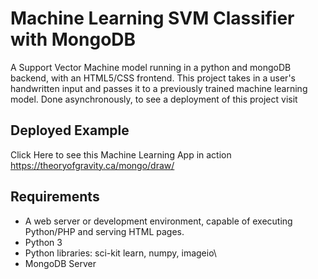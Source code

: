 
# Machine Learning SVM Classifier with MongoDB
 A Support Vector Machine model running in a python and mongoDB backend, with an HTML5/CSS frontend. This project takes in a user's handwritten input and passes it to a previously trained machine learning model. Done asynchronously, to see a deployment of this project visit 

## Deployed Example
Click Here to see this Machine Learning App in action <a href="https://theoryofgravity.ca/mongo/draw/" target="_blank">https://theoryofgravity.ca/mongo/draw/</a>

## Requirements
* A web server or development environment, capable of executing Python/PHP and serving HTML pages.
* Python 3
* Python libraries: sci-kit learn, numpy, imageio\
* MongoDB Server
